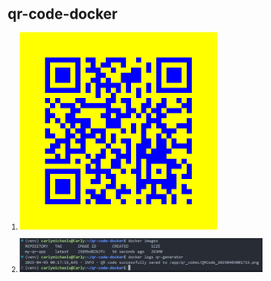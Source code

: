 # qr-code-docker



 1. ![QR CODE](qr_codes/carly_qr.png)


2. ![Docker Log](logs/qr-generator.jpg)

